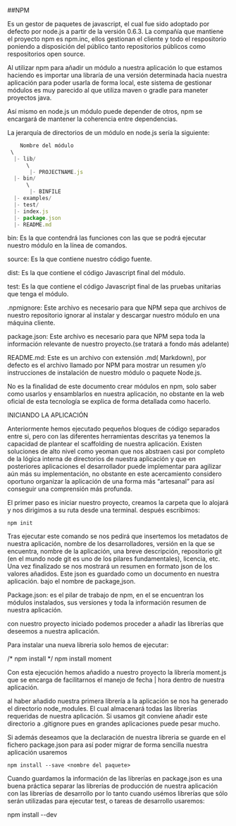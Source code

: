 ##NPM


Es un gestor de paquetes de javascript, el cual fue sido adoptado por defecto por node.js a partir de la versión 0.6.3. La compañía que mantiene el proyecto npm es npm.inc, ellos gestionan el cliente y todo el respositorio poniendo a disposición del público tanto repositorios públicos como respositorios open source.

Al utilizar npm para añadir un módulo a nuestra aplicación lo que estamos haciendo es importar una libraría de una versión determinada hacia nuestra aplicación para poder usarla de forma local, este sistema de gestionar módulos es muy parecido al que utiliza maven o gradle para maneter proyectos java.

Así mismo en node.js un módulo puede depender de otros, npm se encargará de mantener la coherencia entre dependencias.

La jerarquía de directorios de un módulo en node.js sería la siguiente:

```javascript
    Nombre del módulo
 \
  |- lib/
      \
       |- PROJECTNAME.js
  |- bin/
      \
       |- BINFILE
  |- examples/
  |- test/
  |- index.js
  |- package.json
  |- README.md

```


 bin: Es la que contendrá las funciones con las que se podrá ejecutar nuestro módulo en la línea de comandos.

 source: Es la que contiene nuestro código fuente.

dist: Es la que contiene el  código Javascript final del módulo.

test: Es la que contiene el código Javascript final de las pruebas unitarias que tenga el módulo.

 .npmignore: Este archivo es necesario para que NPM sepa que archivos de nuestro repositorio ignorar al instalar y descargar nuestro módulo en una máquina cliente.

package.json: Este archivo es necesario para que NPM sepa toda la información relevante de nuestro proyecto.(se tratará a fondo más adelante)

README.md: Este es un archivo con extensión .md( Markdown), por defecto es el archivo llamado por NPM para mostrar un resumen y/o instrucciones de instalación de nuestro módulo o paquete Node.js.


No es la finalidad de este documento crear módulos en npm, solo saber como usarlos y ensamblarlos en nuestra aplicación, no obstante en la web oficial de esta tecnología se explica de forma detallada como hacerlo.


INICIANDO LA APLICACIÓN

Anteriormente hemos ejecutado pequeños bloques de código separados entre si, pero con las diferentes herramientas descritas ya tenemos la capacidad de plantear el scaffolding de nuestra aplicación. Existen soluciones de alto nivel como yeoman que nos abstraen casi por completo de la lógica interna de directorios de nuestra aplicación y que en posteriores aplicaciones el desarrollador puede implementar para agilizar aún más su implementación, no obstante en este acercamiento considero oportuno organizar la aplicación de una forma más “artesanal” para así conseguir una comprensión más profunda.

El primer paso es iniciar nuestro proyecto, creamos la carpeta que lo alojará y nos dirigimos a su ruta desde una terminal. después escribimos:

	npm init

Tras ejecutar este comando se nos pedirá que insertemos los metadatos de nuestra aplicación, nombre de los desarrolladores, versión en la que se encuentra, nombre de la aplicación, una breve descripción, repositorio git (en el mundo node git es uno de los pilares fundamentales), licencia, etc. Una vez finalizado se nos mostrará un resumen en formato json de los valores añadidos. Este json es guardado como un documento en nuestra aplicación. bajo el nombre de package,json.


Package.json: es el pilar de trabajo de npm, en el se encuentran los módulos instalados, sus versiones y toda la información resumen de nuestra aplicación.


con nuestro proyecto iniciado podemos proceder a añadir las librerías que deseemos  a nuestra aplicación.

Para instalar una nueva libreria solo hemos de ejecutar:
	
/*
		npm install <nombre de la libreria>
	*/
	npm install moment

Con esta ejecución hemos añadido a nuestro proyecto la librería moment.js que se encarga de facilitarnos el manejo de fecha | hora dentro de nuestra aplicación.

al haber añadido nuestra primera librería a la aplicación se nos ha generado el directorio node_modules. El cual almacenará todas las librerías requeridas de nuestra aplicación. Si usamos git conviene añadir este directorio a .gitignore pues en grandes aplicaciones puede pesar mucho.

Si además deseamos que la declaración de nuestra libreria se guarde en el fichero package.json para así poder migrar de forma sencilla nuestra aplicación usaremos 


	npm install --save <nombre del paquete>

Cuando guardamos la información de las librerías en package.json es una buena práctica separar las librerías de producción de nuestra aplicación con las librerías de desarrollo por lo tanto cuando usémos librerías que sólo serán utilizadas para ejecutar test, o tareas de desarrollo usaremos:

npm install --dev <nombre del paquete>
